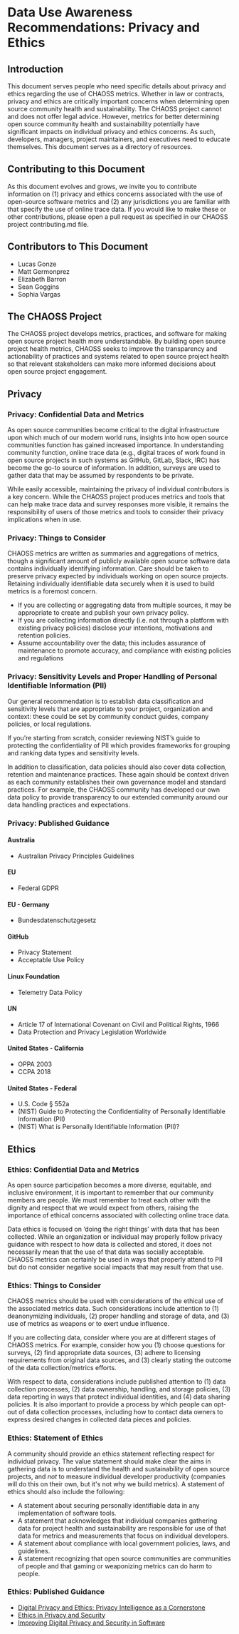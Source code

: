 # Data Use Awareness Recommendations: Privacy and Ethics

## Introduction
This document serves people who need specific details about privacy and ethics regarding the use of CHAOSS metrics. Whether in law or contracts, privacy and ethics are critically important concerns when determining open source community health and sustainability. The CHAOSS project cannot and does not offer legal advice. However, metrics for better determining open source community health and sustainability potentially have significant impacts on individual privacy and ethics concerns. As such, developers, managers, project maintainers, and executives need to educate themselves. This document serves as a directory of resources. 

## Contributing to this Document
As this document evolves and grows, we invite you to contribute information on (1) privacy and ethics concerns associated with the use of open-source software metrics and (2) any jurisdictions you are familiar with that specify the use of online trace data.  If you would like to make these or other contributions, please open a pull request as specified in our CHAOSS project contributing.md file. 

## Contributors to This Document
-  Lucas Gonze
-  Matt Germonprez
-  Elizabeth Barron
-  Sean Goggins
-  Sophia Vargas

## The CHAOSS Project
The CHAOSS project develops metrics, practices, and software for making open source project health more understandable. By building open source project health metrics, CHAOSS seeks to improve the transparency and actionability of practices and systems related to open source project health so that relevant stakeholders can make more informed decisions about open source project engagement.

## Privacy

### Privacy: Confidential Data and Metrics
As open source communities become critical to the digital infrastructure upon which much of our modern world runs, insights into how open source communities function has gained increased importance. In understanding community function, online trace data (e.g., digital traces of work found in open source projects in such systems as GitHub, GitLab, Slack, IRC) has become the go-to source of information. In addition, surveys are used to gather data that may be assumed by respondents to be private.

While easily accessible, maintaining the privacy of individual contributors is a key concern. While the CHAOSS project produces metrics and tools that can help make trace data and survey responses more visible, it remains the responsibility of users of those metrics and tools to consider their privacy implications when in use. 

### Privacy: Things to Consider 
CHAOSS metrics are written as summaries and aggregations of metrics, though a significant amount of publicly available open source software data contains individually identifying information. Care should be taken to preserve privacy expected by individuals working on open source projects. Retaining individually identifiable data securely when it is used to build metrics is a foremost concern. 

- If you are collecting or aggregating data from multiple sources, it may be appropriate to create and publish your own privacy policy. 
- If you are collecting information directly (i.e. not through a platform with existing privacy policies) disclose your intentions, motivations and retention policies. 
- Assume accountability over the data; this includes assurance of maintenance to promote accuracy, and compliance with existing policies and regulations  

### Privacy: Sensitivity Levels and Proper Handling of Personal Identifiable Information (PII)
Our general recommendation is to establish data classification and sensitivity levels that are appropriate to your project, organization and context: these could be set by community conduct guides, company policies, or local regulations. 

If you’re starting from scratch, consider reviewing NIST’s guide to protecting the confidentiality of PII which provides frameworks for grouping and ranking data types and sensitivity levels.

In addition to classification, data policies should also cover data collection, retention and maintenance practices. These again should be context driven as each community establishes their own governance model and standard practices. For example, the CHAOSS community has developed our own data policy to provide transparency to our extended community around our data handling practices and expectations. 

### Privacy: Published Guidance

#### Australia
- Australian Privacy Principles Guidelines

#### EU
- Federal GDPR

#### EU - Germany
- Bundesdatenschutzgesetz

#### GitHub
- Privacy Statement
- Acceptable Use Policy

#### Linux Foundation
- Telemetry Data Policy

#### UN
- Article 17 of International Covenant on Civil and Political Rights, 1966
- Data Protection and Privacy Legislation Worldwide 

#### United States - California
- OPPA 2003
- CCPA 2018

#### United States - Federal
- U.S. Code § 552a
- (NIST) Guide to Protecting the Confidentiality of Personally Identifiable Information (PII)
- (NIST) What is Personally Identifiable Information (PII)?

## Ethics

### Ethics: Confidential Data and Metrics
As open source participation becomes a more diverse, equitable, and inclusive environment, it is important to remember that our community members are people. We must remember to treat each other with the dignity and respect that we would expect from others, raising the importance of ethical concerns associated with collecting online trace data. 

Data ethics is focused on ‘doing the right things’ with data that has been collected. While an organization or individual may properly follow privacy guidance with respect to how data is collected and stored, it does not necessarily mean that the use of that data was socially acceptable. CHAOSS metrics can certainly be used in ways that properly attend to PII but do not consider negative social impacts that may result from that use. 

### Ethics: Things to Consider
CHAOSS metrics should be used with considerations of the ethical use of the associated metrics data. Such considerations include attention to (1) deanonymizing individuals, (2) proper handling and storage of data, and (3) use of metrics as weapons or to exert undue influence. 

If you are collecting data, consider where you are at different stages of CHAOSS metrics. For example, consider how you (1) choose questions for surveys, (2) find appropriate data sources, (3) adhere to licensing requirements from original data sources, and (3) clearly stating the outcome of the data collection/metrics efforts. 

With respect to data, considerations include published attention to (1) data collection processes, (2) data ownership, handling, and storage policies, (3) data reporting in ways that protect individual identities, and (4) data sharing policies. 
It is also important to provide a process by which people can opt-out of data collection processes, including how to contact data owners to express desired changes in collected data pieces and policies. 

### Ethics: Statement of Ethics
A community should provide an ethics statement reflecting respect for individual privacy. The value statement should make clear the aims in gathering data is to understand the health and sustainability of open source projects, and *not* to measure individual developer productivity (companies will do this on their own, but it's not why we build metrics). A statement of ethics should also include  the following: 
- A statement about securing personally identifiable data in any implementation of  software tools. 
- A statement that acknowledges that individual companies gathering data for project health and sustainability are responsible for use of that data for metrics and measurements that focus on individual developers. 
- A statement about compliance with local government policies, laws, and guidelines.
- A statement recognizing that open source communities are communities of people and that gaming or weaponizing metrics can do harm to people. 

### Ethics: Published Guidance

- [Digital Privacy and Ethics: Privacy Intelligence as a Cornerstone](https://bigid.com/blog/digital-privacy-and-ethics/)
- [Ethics in Privacy and Security](https://www.onetrust.com/blog/ethics-in-privacy-and-security/)
- [Improving Digital Privacy and Security in Software](https://www.trilateralresearch.com/improving-digital-privacy-and-security-in-software/)

